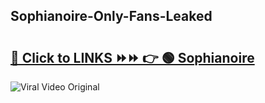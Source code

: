 
 ## Sophianoire-Only-Fans-Leaked

# <h2><a href="https://clipsfans.com/Sophianoire&ref=git">🔗 Click to LINKS ⏩⏩ 👉 🟢 Sophianoire </a></h2>

<a href="https://clipsfans.com/Sophianoire&ref=git" rel="nofollow" data-target="animated-image.originalLink"><img src="https://i.ibb.co.com/xMMVF88/686577567.gif" alt="Viral Video Original" style="max-width: 100%; display: inline-block;" data-target="animated-image.originalImage"></a>
